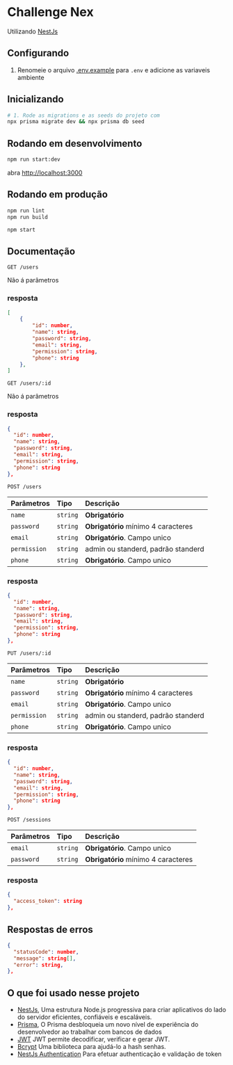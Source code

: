 # Challenge Nex

Utilizando [NestJs](https://nestjs.com/)

## Configurando

1. Renomeie o arquivo [.env.example](.env.example) para `.env` e adicione as variaveis ambiente

## Inicializando

```sh
# 1. Rode as migrations e as seeds do projeto com
npx prisma migrate dev && npx prisma db seed
```

## Rodando em desenvolvimento

```sh
npm run start:dev

```
abra [http://localhost:3000](http://localhost:3000)

## Rodando em produção

```sh
npm run lint
npm run build

npm start
```

## Documentação


```http
GET /users
```
Não á parâmetros

### resposta

```json
[
	{
		"id": number,
		"name": string,
		"password": string,
		"email": string,
		"permission": string,
		"phone": string
	},
]
```

```http
GET /users/:id
```

Não á parâmetros

### resposta

```json
{
  "id": number,
  "name": string,
  "password": string,
  "email": string,
  "permission": string,
  "phone": string
},
```

```http
POST /users
```

| Parâmetros | Tipo | Descrição |
| :--- | :--- | :--- |
| `name` | `string` | **Obrigatório** |
| `password` | `string` | **Obrigatório** mínimo 4 caracteres |
| `email` | `string` | **Obrigatório**. Campo unico |
| `permission` | `string` | admin ou standerd, padrão standerd |
| `phone` | `string` | **Obrigatório**. Campo unico |

### resposta

```json
{
  "id": number,
  "name": string,
  "password": string,
  "email": string,
  "permission": string,
  "phone": string
},
```

```http
PUT /users/:id
```

| Parâmetros | Tipo | Descrição |
| :--- | :--- | :--- |
| `name` | `string` | **Obrigatório** |
| `password` | `string` | **Obrigatório** mínimo 4 caracteres |
| `email` | `string` | **Obrigatório**. Campo unico |
| `permission` | `string` | admin ou standerd, padrão standerd |
| `phone` | `string` | **Obrigatório**. Campo unico |

### resposta

```json
{
  "id": number,
  "name": string,
  "password": string,
  "email": string,
  "permission": string,
  "phone": string
},
```

```http
POST /sessions
```

| Parâmetros | Tipo | Descrição |
| :--- | :--- | :--- |
| `email` | `string` | **Obrigatório**. Campo unico |
| `password` | `string` | **Obrigatório** mínimo 4 caracteres |

### resposta

```json
{
  "access_token": string
},
```

## Respostas de erros

```json
{
  "statusCode": number,
  "message": string[],
  "error": string,
},
```

## O que foi usado nesse projeto

- [NestJs](https://nestjs.com/), Uma estrutura Node.js progressiva para criar aplicativos do lado do servidor eficientes, confiáveis ​​e escaláveis.
- [Prisma](https://www.prisma.io/), O Prisma desbloqueia um novo nível de experiência do desenvolvedor ao trabalhar com bancos de dados
- [JWT](https://jwt.io/) JWT permite decodificar, verificar e gerar JWT.
- [Bcrypt](https://github.com/kelektiv/node.bcrypt.js) Uma biblioteca para ajudá-lo a hash senhas.
- [NestJs Authentication](https://docs.nestjs.com/security/authentication) Para efetuar authenticação e validação de token
